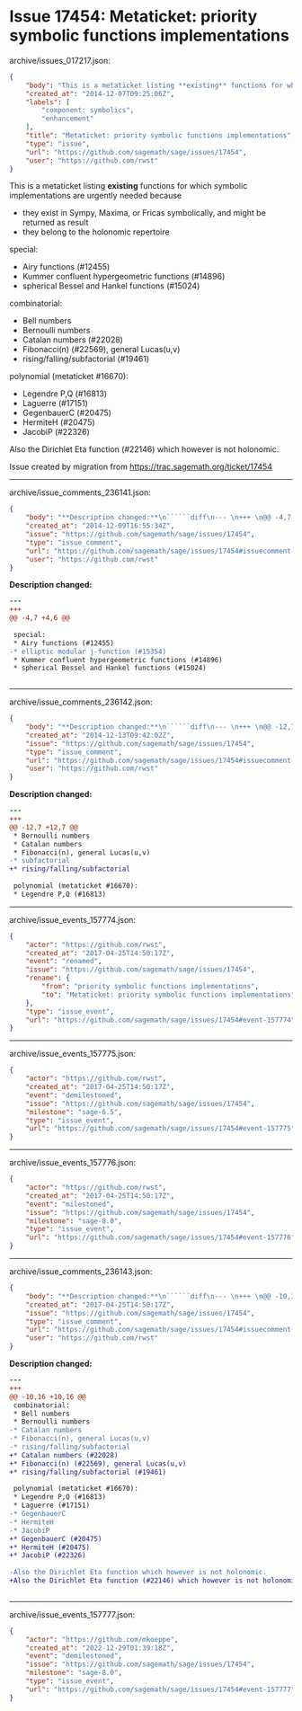 # Issue 17454: Metaticket: priority symbolic functions implementations

archive/issues_017217.json:
```json
{
    "body": "This is a metaticket listing **existing** functions for which symbolic implementations are urgently needed because\n* they exist in Sympy, Maxima, or Fricas symbolically, and might be returned as result\n* they belong to the holonomic repertoire\n\nspecial:\n* Airy functions (#12455)\n* Kummer confluent hypergeometric functions (#14896)\n* spherical Bessel and Hankel functions (#15024)\n\ncombinatorial:\n* Bell numbers\n* Bernoulli numbers\n* Catalan numbers (#22028)\n* Fibonacci(n) (#22569), general Lucas(u,v)\n* rising/falling/subfactorial (#19461)\n\npolynomial (metaticket #16670):\n* Legendre P,Q (#16813)\n* Laguerre (#17151)\n* GegenbauerC (#20475)\n* HermiteH (#20475)\n* JacobiP (#22326)\n\nAlso the Dirichlet Eta function (#22146) which however is not holonomic.\n\n\nIssue created by migration from https://trac.sagemath.org/ticket/17454\n\n",
    "created_at": "2014-12-07T09:25:06Z",
    "labels": [
        "component: symbolics",
        "enhancement"
    ],
    "title": "Metaticket: priority symbolic functions implementations",
    "type": "issue",
    "url": "https://github.com/sagemath/sage/issues/17454",
    "user": "https://github.com/rwst"
}
```
This is a metaticket listing **existing** functions for which symbolic implementations are urgently needed because
* they exist in Sympy, Maxima, or Fricas symbolically, and might be returned as result
* they belong to the holonomic repertoire

special:
* Airy functions (#12455)
* Kummer confluent hypergeometric functions (#14896)
* spherical Bessel and Hankel functions (#15024)

combinatorial:
* Bell numbers
* Bernoulli numbers
* Catalan numbers (#22028)
* Fibonacci(n) (#22569), general Lucas(u,v)
* rising/falling/subfactorial (#19461)

polynomial (metaticket #16670):
* Legendre P,Q (#16813)
* Laguerre (#17151)
* GegenbauerC (#20475)
* HermiteH (#20475)
* JacobiP (#22326)

Also the Dirichlet Eta function (#22146) which however is not holonomic.


Issue created by migration from https://trac.sagemath.org/ticket/17454





---

archive/issue_comments_236141.json:
```json
{
    "body": "**Description changed:**\n``````diff\n--- \n+++ \n@@ -4,7 +4,6 @@\n \n special:\n * Airy functions (#12455)\n-* elliptic modular j-function (#15354)\n * Kummer confluent hypergeometric functions (#14896)\n * spherical Bessel and Hankel functions (#15024)\n \n``````\n",
    "created_at": "2014-12-09T16:55:34Z",
    "issue": "https://github.com/sagemath/sage/issues/17454",
    "type": "issue_comment",
    "url": "https://github.com/sagemath/sage/issues/17454#issuecomment-236141",
    "user": "https://github.com/rwst"
}
```

**Description changed:**
``````diff
--- 
+++ 
@@ -4,7 +4,6 @@
 
 special:
 * Airy functions (#12455)
-* elliptic modular j-function (#15354)
 * Kummer confluent hypergeometric functions (#14896)
 * spherical Bessel and Hankel functions (#15024)
 
``````




---

archive/issue_comments_236142.json:
```json
{
    "body": "**Description changed:**\n``````diff\n--- \n+++ \n@@ -12,7 +12,7 @@\n * Bernoulli numbers\n * Catalan numbers\n * Fibonacci(n), general Lucas(u,v)\n-* subfactorial\n+* rising/falling/subfactorial\n \n polynomial (metaticket #16670):\n * Legendre P,Q (#16813)\n``````\n",
    "created_at": "2014-12-13T09:42:02Z",
    "issue": "https://github.com/sagemath/sage/issues/17454",
    "type": "issue_comment",
    "url": "https://github.com/sagemath/sage/issues/17454#issuecomment-236142",
    "user": "https://github.com/rwst"
}
```

**Description changed:**
``````diff
--- 
+++ 
@@ -12,7 +12,7 @@
 * Bernoulli numbers
 * Catalan numbers
 * Fibonacci(n), general Lucas(u,v)
-* subfactorial
+* rising/falling/subfactorial
 
 polynomial (metaticket #16670):
 * Legendre P,Q (#16813)
``````




---

archive/issue_events_157774.json:
```json
{
    "actor": "https://github.com/rwst",
    "created_at": "2017-04-25T14:50:17Z",
    "event": "renamed",
    "issue": "https://github.com/sagemath/sage/issues/17454",
    "rename": {
        "from": "priority symbolic functions implementations",
        "to": "Metaticket: priority symbolic functions implementations"
    },
    "type": "issue_event",
    "url": "https://github.com/sagemath/sage/issues/17454#event-157774"
}
```



---

archive/issue_events_157775.json:
```json
{
    "actor": "https://github.com/rwst",
    "created_at": "2017-04-25T14:50:17Z",
    "event": "demilestoned",
    "issue": "https://github.com/sagemath/sage/issues/17454",
    "milestone": "sage-6.5",
    "type": "issue_event",
    "url": "https://github.com/sagemath/sage/issues/17454#event-157775"
}
```



---

archive/issue_events_157776.json:
```json
{
    "actor": "https://github.com/rwst",
    "created_at": "2017-04-25T14:50:17Z",
    "event": "milestoned",
    "issue": "https://github.com/sagemath/sage/issues/17454",
    "milestone": "sage-8.0",
    "type": "issue_event",
    "url": "https://github.com/sagemath/sage/issues/17454#event-157776"
}
```



---

archive/issue_comments_236143.json:
```json
{
    "body": "**Description changed:**\n``````diff\n--- \n+++ \n@@ -10,16 +10,16 @@\n combinatorial:\n * Bell numbers\n * Bernoulli numbers\n-* Catalan numbers\n-* Fibonacci(n), general Lucas(u,v)\n-* rising/falling/subfactorial\n+* Catalan numbers (#22028)\n+* Fibonacci(n) (#22569), general Lucas(u,v)\n+* rising/falling/subfactorial (#19461)\n \n polynomial (metaticket #16670):\n * Legendre P,Q (#16813)\n * Laguerre (#17151)\n-* GegenbauerC\n-* HermiteH\n-* JacobiP\n+* GegenbauerC (#20475)\n+* HermiteH (#20475)\n+* JacobiP (#22326)\n \n-Also the Dirichlet Eta function which however is not holonomic.\n+Also the Dirichlet Eta function (#22146) which however is not holonomic.\n \n``````\n",
    "created_at": "2017-04-25T14:50:17Z",
    "issue": "https://github.com/sagemath/sage/issues/17454",
    "type": "issue_comment",
    "url": "https://github.com/sagemath/sage/issues/17454#issuecomment-236143",
    "user": "https://github.com/rwst"
}
```

**Description changed:**
``````diff
--- 
+++ 
@@ -10,16 +10,16 @@
 combinatorial:
 * Bell numbers
 * Bernoulli numbers
-* Catalan numbers
-* Fibonacci(n), general Lucas(u,v)
-* rising/falling/subfactorial
+* Catalan numbers (#22028)
+* Fibonacci(n) (#22569), general Lucas(u,v)
+* rising/falling/subfactorial (#19461)
 
 polynomial (metaticket #16670):
 * Legendre P,Q (#16813)
 * Laguerre (#17151)
-* GegenbauerC
-* HermiteH
-* JacobiP
+* GegenbauerC (#20475)
+* HermiteH (#20475)
+* JacobiP (#22326)
 
-Also the Dirichlet Eta function which however is not holonomic.
+Also the Dirichlet Eta function (#22146) which however is not holonomic.
 
``````




---

archive/issue_events_157777.json:
```json
{
    "actor": "https://github.com/mkoeppe",
    "created_at": "2022-12-29T01:39:18Z",
    "event": "demilestoned",
    "issue": "https://github.com/sagemath/sage/issues/17454",
    "milestone": "sage-8.0",
    "type": "issue_event",
    "url": "https://github.com/sagemath/sage/issues/17454#event-157777"
}
```
